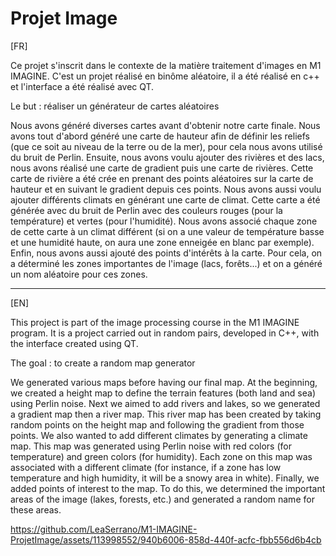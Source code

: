 # Projet Image

[FR]

Ce projet s'inscrit dans le contexte de la matière traitement d'images en M1 IMAGINE. C'est un projet réalisé en binôme aléatoire, il a été réalisé en c++ et l'interface a été réalisé avec QT.

Le but : réaliser un générateur de cartes aléatoires

Nous avons généré diverses cartes avant d'obtenir notre carte finale. Nous avons tout d'abord généré une carte de hauteur afin de définir les reliefs (que ce soit au niveau de la terre ou de la mer), pour cela nous avons utilisé du bruit de Perlin. Ensuite, nous avons voulu ajouter des rivières et des lacs, nous avons réalisé une carte de gradient puis une carte de rivières. Cette carte de rivière a été crée en prenant des points aléatoires sur la carte de hauteur et en suivant le gradient depuis ces points. Nous avons aussi voulu ajouter différents climats en générant une carte de climat. Cette carte a été générée avec du bruit de Perlin avec des couleurs rouges (pour la température) et vertes (pour l'humidité). Nous avons associé chaque zone de cette carte à un climat différent (si on a une valeur de température basse et une humidité haute, on aura une zone enneigée en blanc par exemple). Enfin, nous avons aussi ajouté des points d'intérêts à la carte. Pour cela, on a déterminé les zones importantes de l'image (lacs, forêts...) et on a généré un nom aléatoire pour ces zones.

***

[EN]

This project is part of the image processing course in the M1 IMAGINE program. It is a project carried out in random pairs, developed in C++, with the interface created using QT.

The goal : to create a random map generator

We generated various maps before having our final map. At the beginning, we created a height map to define the terrain features (both land and sea) using Perlin noise. Next we aimed to add rivers and lakes, so we generated a gradient map then a river map. This river map has been created by taking random points on the height map and following the gradient from those points. We also wanted to add different climates by generating a climate map. This map was generated using Perlin noise with red colors (for temperature) and green colors (for humidity). Each zone on this map was associated with a different climate (for instance, if a zone has low temperature and high humidity, it will be a snowy area in white). Finally, we added points of interest to the map. To do this, we determined the important areas of the image (lakes, forests, etc.) and generated a random name for these areas.

https://github.com/LeaSerrano/M1-IMAGINE-ProjetImage/assets/113998552/940b6006-858d-440f-acfc-fbb556d6b4cb
